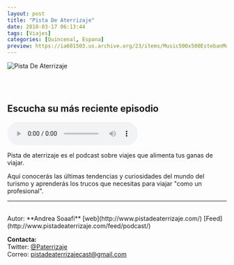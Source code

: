 ```yaml
---
layout: post
title: "Pista De Aterrizaje"
date: 2018-03-17 06:13:44
tags: [Viajes]
categories: [Quincenal, Espana]
preview: https://ia601503.us.archive.org/23/items/Music500x500EstebanMontoya/ItunesLogo300-AirBlueberry.jpg
---
```


![Pista De Aterrizaje](https://ia601503.us.archive.org/23/items/Music500x500EstebanMontoya/ItunesLogo500-AirBlueberry.jpg)

<br/>
<br/>

## Escucha su más reciente episodio

<!--reproductor-feed=http://www.pistadeaterrizaje.com/feed/podcast/-->
<!--reproductor-start-->
<audio id="audio" preload="auto" controls="" src="http://media.blubrry.com/pistadeaterrizaje/traffic.libsyn.com/pistadeaterrizaje/Este_Hotel_es_un_INFIERNO._Cmo_reaccionar_y_qu_hacer.mp3"></audio>
<!--reproductor-end-->

Pista de aterrizaje es el podcast sobre viajes que alimenta tus ganas de viajar.

Aquí conocerás las últimas tendencias y curiosidades del mundo del turismo y aprenderás los trucos que necesitas para viajar "como un profesional".  

_ _ _
<br>
Autor: **Andrea Soaafi**  
[web](http://www.pistadeaterrizaje.com/)
[Feed](http://www.pistadeaterrizaje.com/feed/podcast/)  


**Contacta:**  
Twitter: [@Paterrizaje](https://twitter.com/Paterrizaje)  
Correo: [pistadeaterrizajecast@gmail.com](mailto:pistadeaterrizajecast@gmail.com)  
